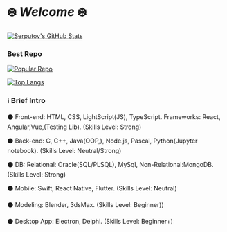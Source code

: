 # ❄️ *Welcome* ❄️


[![Serputov's GitHub Stats](https://github-readme-stats.vercel.app/api?username=aserputov)](https://github.com/aserputov?tab=repositories)

### Best Repo
[![Popular Repo](https://github-readme-stats.vercel.app/api/pin/?username=aserputov&repo=QckStaticSiteGenerator)](https://github.com/aserputov/QckStaticSiteGenerator)

[![Top Langs](https://github-readme-stats.vercel.app/api/top-langs/?username=aserputov&langs_count=4)](https://github.com/aserputov/github-readme-stats)


<!-- [![](https://img.shields.io/badge/-JavaScript-green?logo=JavaScript&logoColor=white&style=flat)](https://www.https://www.javascript.com)
[![](https://img.shields.io/badge/-MongoDB-blue?logo=mongodb&logoColor=white&style=flat)](https://www.mongodb.com)
[![](https://img.shields.io/badge/-React-blue?logo=React&logoColor=white&style=flat)](https://www.reactjs.org)
[![](https://img.shields.io/badge/-Angular-blue?logo=angular&logoColor=white&style=flat)](https://www.angular.com)
[![](https://img.shields.io/badge/-Swift-green?logo=Swift&logoColor=white&style=flat)](https://www.swift.org) -->


### ℹ️ Brief Intro 

⚫️   Front-end: HTML, CSS, LightScript(JS), TypeScript. Frameworks: React, Angular,Vue,(Testing Lib). (Skills Level: Strong)

⚫️   Back-end: C, C++, Java(OOP,), Node.js, Pascal, Python(Jupyter notebook). (Skills Level: Neutral/Strong)

⚫️   DB: Relational: Oracle(SQL/PLSQL), MySql, Non-Relational:MongoDB. (Skills Level: Strong)

⚫️   Mobile: Swift, React Native, Flutter. (Skills Level: Neutral)

⚫️   Modeling: Blender, 3dsMax. (Skills Level:  Beginner))

⚫️   Desktop App: Electron, Delphi. (Skills Level: Beginner+)









<!-- <div align="left" style="margin: 0px 0">
   <a href="https://github.com/aserputov/github-profile-views-counter">
       <img width="175px" src="https://komarev.com/ghpvc/?username=aserputov&color=green">
   </a>
</div> -->


